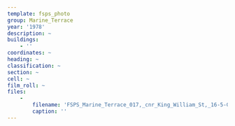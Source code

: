 ```yaml
---
template: fsps_photo
group: Marine_Terrace
year: '1978'
description: ~
buildings:
    - ''
coordinates: ~
heading: ~
classification: ~
section: ~
cell: ~
film_roll: ~
files:
    -
        filename: 'FSPS_Marine_Terrace_017,_cnr_King_William_St,_16-5-G,_1978.png'
        caption: ''
---
```

